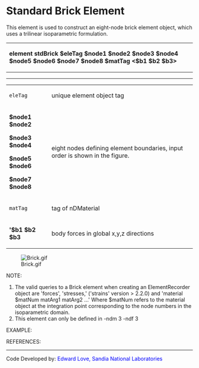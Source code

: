 # Standard Brick Element

<p>This element is used to construct an eight-node brick element object,
which uses a trilinear isoparametric formulation.</p>
<table>
<tbody>
<tr class="odd">
<td><p><strong>element stdBrick $eleTag $node1 $node2 $node3 $node4
$node5 $node6 $node7 $node8 $matTag &lt;$b1 $b2
$b3&gt;</strong></p></td>
</tr>
</tbody>
</table>
<hr />
<table>
<tbody>
<tr class="odd">
<td><code class="parameter-table-variable">eleTag</code></td>
<td><p>unique element object tag</p></td>
</tr>
<tr class="even">
<td><p><strong>$node1 $node2</strong></p>
<p><strong>$node3 $node4</strong></p>
<p><strong>$node5 $node6</strong></p>
<p><strong>$node7 $node8</strong></p></td>
<td><p>eight nodes defining element boundaries, input order is shown in
the figure.</p></td>
</tr>
<tr class="odd">
<td><code class="parameter-table-variable">matTag</code></td>
<td><p>tag of nDMaterial</p></td>
</tr>
<tr class="even">
<td><p><strong>'$b1 $b2 $b3</strong></p></td>
<td><p>body forces in global x,y,z directions</p></td>
</tr>
</tbody>
</table>
<figure>
<img src="Brick.gif" title="Brick.gif" alt="Brick.gif" />
<figcaption aria-hidden="true">Brick.gif</figcaption>
</figure>
<p>NOTE:</p>
<ol>
<li>The valid queries to a Brick element when creating an
ElementRecorder object are 'forces', 'stresses,' ('strains' version &gt;
2.2.0) and 'material $matNum matArg1 matArg2 ...' Where $matNum refers
to the material object at the integration point corresponding to the
node numbers in the isoparametric domain.</li>
<li>This element can only be defined in -ndm 3 -ndf 3</li>
</ol>
<p>EXAMPLE:</p>
<p>REFERENCES:</p>
<hr />
<p>Code Developed by: <span style="color:blue"> Edward Love,
Sandia National Laboratories </span></p>
